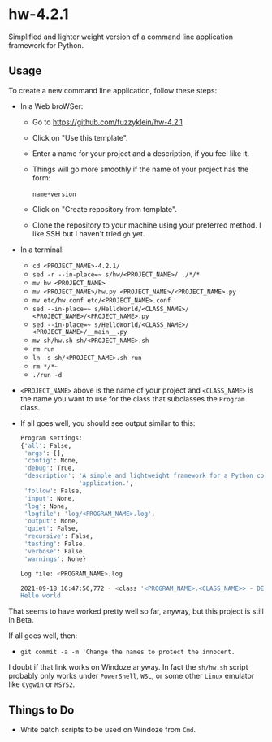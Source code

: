 # hw-4.2.1
Simplified and lighter weight version of a command line application framework for Python.

## Usage

To create a new command line application, follow these steps:

  * In a Web broWSer:

    - Go to https://github.com/fuzzyklein/hw-4.2.1
    - Click on "Use this template".
    - Enter a name for your project and a description, if you feel like it.
    - Things will go more smoothly if the name of your project has the form:

        `name`-`version`

    - Click on "Create repository from template".
    - Clone the repository to your machine using your preferred method.
      I like SSH but I haven't tried `gh` yet.

  * In a terminal:

    - `cd <PROJECT_NAME>-4.2.1/`
    - `sed -r --in-place=~ s/hw/<PROJECT_NAME>/ ./*/*`
    - `mv hw <PROJECT_NAME>`
    - `mv <PROJECT_NAME>/hw.py <PROJECT_NAME>/<PROJECT_NAME>.py`
    - `mv etc/hw.conf etc/<PROJECT_NAME>.conf`
    - `sed --in-place=~ s/HelloWorld/<CLASS_NAME>/ <PROJECT_NAME>/<PROJECT_NAME>.py`
    - `sed --in-place=~ s/HelloWorld/<CLASS_NAME>/ <PROJECT_NAME>/__main__.py`
    - `mv sh/hw.sh sh/<PROJECT_NAME>.sh`
    - `rm run`
    - `ln -s sh/<PROJECT_NAME>.sh run`
    - `rm */*~`
    - `./run -d`

  * `<PROJECT_NAME>` above is the name of your project and `<CLASS_NAME>` is the
    name you want to use for the class that subclasses the `Program` class.

  * If all goes well, you should see output similar to this:

    ```bash
    Program settings:
    {'all': False,
     'args': [],
     'config': None,
     'debug': True,
     'description': 'A simple and lightweight framework for a Python command line '
                    'application.',
     'follow': False,
     'input': None,
     'log': None,
     'logfile': 'log/<PROGRAM_NAME>.log',
     'output': None,
     'quiet': False,
     'recursive': False,
     'testing': False,
     'verbose': False,
     'warnings': None}

    Log file: <PROGRAM_NAME>.log

    2021-09-18 16:47:56,772 - <class '<PROGRAM_NAME>.<CLASS_NAME>> - DEBUG - Debugging <class <PROGRAM_NAME>.<CLASS_NAME>>
    Hello world
    ```

That seems to have worked pretty well so far, anyway, but this project is still in Beta.

If all goes well, then:

  * `git commit -a -m 'Change the names to protect the innocent.`

I doubt if that link works on Windoze anyway. In fact the `sh/hw.sh` script
probably only works under `PowerShell`, `WSL`, or some other `Linux` emulator
like `Cygwin` or `MSYS2`.

## Things to Do

* Write batch scripts to be used on Windoze from `Cmd`.
